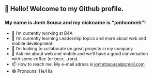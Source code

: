## 👋 Hello! Welcome to my Github profile.
### My name is Jonh Sousa and my nickname is "jonhcomnh"!

- 🔭 I’m currently working at B4A
- 🌱 I’m currently learning Leadership topics and more about web and mobile development
- 👯 I’m looking to collaborate on great projects in my company
- 💬 Ask me about web and mobile and we'll have a good conversation with some coffee (or beer....rsrs).
- 📫 How to reach me: My e-mail adress is jonhnbsousa@gmail.com
- 😄 Pronouns: He/His

